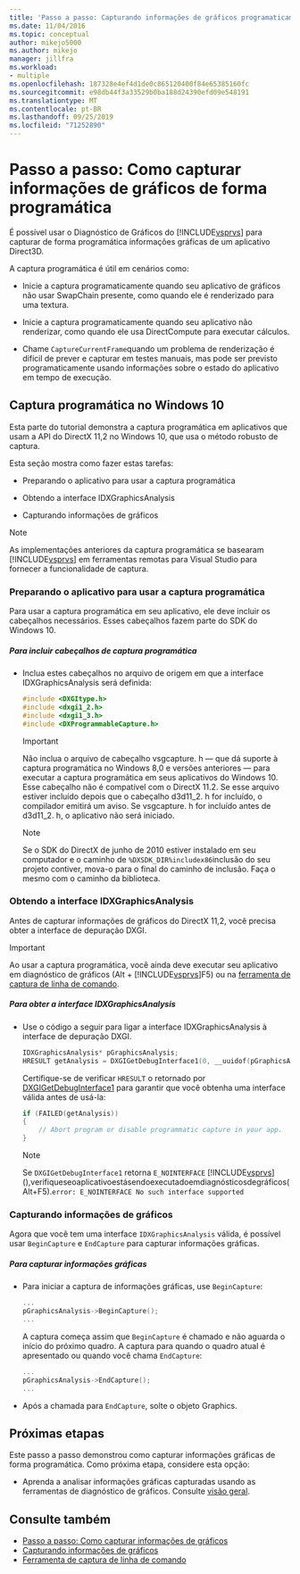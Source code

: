 ```yaml
---
title: 'Passo a passo: Capturando informações de gráficos programaticamente | Microsoft Docs'
ms.date: 11/04/2016
ms.topic: conceptual
author: mikejo5000
ms.author: mikejo
manager: jillfra
ms.workload:
- multiple
ms.openlocfilehash: 187328e4ef4d1de0c865120400f84e65385160fc
ms.sourcegitcommit: e98db44f3a33529b0ba188d24390efd09e548191
ms.translationtype: MT
ms.contentlocale: pt-BR
ms.lasthandoff: 09/25/2019
ms.locfileid: "71252890"
---
```

# <a name="walkthrough-capturing-graphics-information-programmatically"></a>Passo a passo: Como capturar informações de gráficos de forma programática
É possível usar o Diagnóstico de Gráficos do [!INCLUDE[vsprvs](../../code-quality/includes/vsprvs_md.md)] para capturar de forma programática informações gráficas de um aplicativo Direct3D.

A captura programática é útil em cenários como:

- Inicie a captura programaticamente quando seu aplicativo de gráficos não usar SwapChain presente, como quando ele é renderizado para uma textura.

- Inicie a captura programaticamente quando seu aplicativo não renderizar, como quando ele usa DirectCompute para executar cálculos.

- Chame `CaptureCurrentFrame`quando um problema de renderização é difícil de prever e capturar em testes manuais, mas pode ser previsto programaticamente usando informações sobre o estado do aplicativo em tempo de execução.

## <a name="CaptureDX11_2"></a>Captura programática no Windows 10
Esta parte do tutorial demonstra a captura programática em aplicativos que usam a API do DirectX 11,2 no Windows 10, que usa o método robusto de captura.

Esta seção mostra como fazer estas tarefas:

- Preparando o aplicativo para usar a captura programática

- Obtendo a interface IDXGraphicsAnalysis

- Capturando informações de gráficos

> [!NOTE]
> As implementações anteriores da captura programática se basearam [!INCLUDE[vsprvs](../../code-quality/includes/vsprvs_md.md)] em ferramentas remotas para Visual Studio para fornecer a funcionalidade de captura.

### <a name="preparing-your-app-to-use-programmatic-capture"></a>Preparando o aplicativo para usar a captura programática
Para usar a captura programática em seu aplicativo, ele deve incluir os cabeçalhos necessários. Esses cabeçalhos fazem parte do SDK do Windows 10.

##### <a name="to-include-programmatic-capture-headers"></a>Para incluir cabeçalhos de captura programática

- Inclua estes cabeçalhos no arquivo de origem em que a interface IDXGraphicsAnalysis será definida:

    ```cpp
    #include <DXGItype.h>
    #include <dxgi1_2.h>
    #include <dxgi1_3.h>
    #include <DXProgrammableCapture.h>
    ```

    > [!IMPORTANT]
    > Não inclua o arquivo de cabeçalho vsgcapture. h — que dá suporte à captura programática no Windows 8,0 e versões anteriores — para executar a captura programática em seus aplicativos do Windows 10. Esse cabeçalho não é compatível com o DirectX 11.2. Se esse arquivo estiver incluído depois que o cabeçalho d3d11_2. h for incluído, o compilador emitirá um aviso. Se vsgcapture. h for incluído antes de d3d11_2. h, o aplicativo não será iniciado.

    > [!NOTE]
    > Se o SDK do DirectX de junho de 2010 estiver instalado em seu computador e o caminho de `%DXSDK_DIR%includex86`inclusão do seu projeto contiver, mova-o para o final do caminho de inclusão. Faça o mesmo com o caminho da biblioteca.

### <a name="getting-the-idxgraphicsanalysis-interface"></a>Obtendo a interface IDXGraphicsAnalysis
Antes de capturar informações de gráficos do DirectX 11,2, você precisa obter a interface de depuração DXGI.

> [!IMPORTANT]
> Ao usar a captura programática, você ainda deve executar seu aplicativo em diagnóstico de gráficos (Alt + [!INCLUDE[vsprvs](../../code-quality/includes/vsprvs_md.md)]F5) ou na [ferramenta de captura de linha de comando](command-line-capture-tool.md).

##### <a name="to-get-the-idxgraphicsanalysis-interface"></a>Para obter a interface IDXGraphicsAnalysis

- Use o código a seguir para ligar a interface IDXGraphicsAnalysis à interface de depuração DXGI.

  ```cpp
  IDXGraphicsAnalysis* pGraphicsAnalysis;
  HRESULT getAnalysis = DXGIGetDebugInterface1(0, __uuidof(pGraphicsAnalysis), reinterpret_cast<void**>(&pGraphicsAnalysis));
  ```

  Certifique-se de verificar `HRESULT` o retornado por [DXGIGetDebugInterface1](/windows/desktop/api/dxgi1_3/nf-dxgi1_3-dxgigetdebuginterface1) para garantir que você obtenha uma interface válida antes de usá-la:

  ```cpp
  if (FAILED(getAnalysis))
  {
      // Abort program or disable programmatic capture in your app.
  }
  ```

  > [!NOTE]
  > Se `DXGIGetDebugInterface1` retorna `E_NOINTERFACE` [!INCLUDE[vsprvs](../../code-quality/includes/vsprvs_md.md)](),verifiqueseoaplicativoestásendoexecutadoemdiagnósticosdegráficos(Alt+F5).`error: E_NOINTERFACE No such interface supported`

### <a name="capturing-graphics-information"></a>Capturando informações de gráficos
Agora que você tem uma interface `IDXGraphicsAnalysis` válida, é possível usar `BeginCapture` e `EndCapture` para capturar informações gráficas.

##### <a name="to-capture-graphics-information"></a>Para capturar informações gráficas

- Para iniciar a captura de informações gráficas, use `BeginCapture`:

    ```cpp
    ...
    pGraphicsAnalysis->BeginCapture();
    ...
    ```

    A captura começa assim que `BeginCapture` é chamado e não aguarda o início do próximo quadro. A captura para quando o quadro atual é apresentado ou quando você chama `EndCapture`:

    ```cpp
    ...
    pGraphicsAnalysis->EndCapture();
    ...
    ```

- Após a chamada para `EndCapture`, solte o objeto Graphics.

## <a name="next-steps"></a>Próximas etapas
Este passo a passo demonstrou como capturar informações gráficas de forma programática. Como próxima etapa, considere esta opção:

- Aprenda a analisar informações gráficas capturadas usando as ferramentas de diagnóstico de gráficos. Consulte [visão geral](overview-of-visual-studio-graphics-diagnostics.md).

## <a name="see-also"></a>Consulte também
- [Passo a passo: Como capturar informações de gráficos](walkthrough-capturing-graphics-information.md)
- [Capturando informações de gráficos](capturing-graphics-information.md)
- [Ferramenta de captura de linha de comando](command-line-capture-tool.md)

